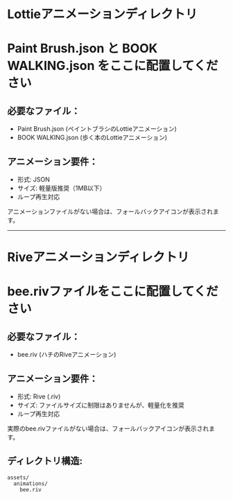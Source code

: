 # Lottieアニメーションディレクトリ
# Paint Brush.json と BOOK WALKING.json をここに配置してください

## 必要なファイル：
- Paint Brush.json (ペイントブラシのLottieアニメーション)
- BOOK WALKING.json (歩く本のLottieアニメーション)

## アニメーション要件：
- 形式: JSON
- サイズ: 軽量版推奨（1MB以下）
- ループ再生対応

アニメーションファイルがない場合は、フォールバックアイコンが表示されます。

---

# Riveアニメーションディレクトリ
# bee.rivファイルをここに配置してください

## 必要なファイル：
- bee.riv (ハチのRiveアニメーション)

## アニメーション要件：
- 形式: Rive (.riv)
- サイズ: ファイルサイズに制限はありませんが、軽量化を推奨
- ループ再生対応

実際のbee.rivファイルがない場合は、フォールバックアイコンが表示されます。

## ディレクトリ構造:
```
assets/
  animations/
    bee.riv
```